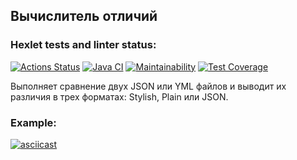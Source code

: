 ## Вычислитель отличий
### Hexlet tests and linter status:
[![Actions Status](https://github.com/Sentenzos/java-project-71/actions/workflows/hexlet-check.yml/badge.svg)](https://github.com/Sentenzos/java-project-71/actions)
[![Java CI](https://github.com/Sentenzos/java-project-71/actions/workflows/main.yml/badge.svg)](https://github.com/Sentenzos/java-project-71/actions/workflows/main.yml)
[![Maintainability](https://api.codeclimate.com/v1/badges/cfd54389af6a4f313bad/maintainability)](https://codeclimate.com/github/Sentenzos/java-project-71/maintainability)
[![Test Coverage](https://api.codeclimate.com/v1/badges/cfd54389af6a4f313bad/test_coverage)](https://codeclimate.com/github/Sentenzos/java-project-71/test_coverage)

Выполняет сравнение двух JSON или YML файлов и выводит их различия в трех форматах: Stylish, Plain или JSON.

<h3>Example:</h3>

[![asciicast](https://asciinema.org/a/n0EypUhmgdfuvIEIoChlDgDV4.svg)](https://asciinema.org/a/n0EypUhmgdfuvIEIoChlDgDV4)
